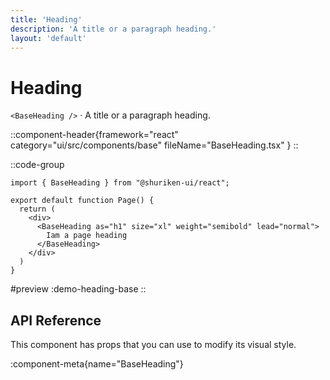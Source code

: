 ```yaml
---
title: 'Heading'
description: 'A title or a paragraph heading.'
layout: 'default'
---
```


# Heading

`<BaseHeading />` · A title or a paragraph heading.

::component-header{framework="react" category="ui/src/components/base" fileName="BaseHeading.tsx" }
::

::code-group

```tsx [DemoHeadingBase.tsx]
import { BaseHeading } from "@shuriken-ui/react";

export default function Page() {
  return (
    <div>
      <BaseHeading as="h1" size="xl" weight="semibold" lead="normal">
        Iam a page heading
      </BaseHeading>
    </div>
  )
}
```

#preview
:demo-heading-base
::

## API Reference

This component has props that you can use to modify its visual style.

:component-meta{name="BaseHeading"}